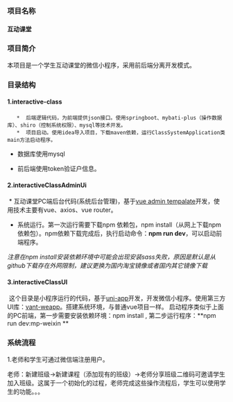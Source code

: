 ### 项目名称

#### 互动课堂

### 项目简介

本项目是一个学生互动课堂的微信小程序，采用前后端分离开发模式。

### 目录结构

#### 1.interactive-class

       *  后端逻辑代码，为前端提供json接口。使用springboot、mybati-plus（操作数据库）、shiro（控制系统权限）、mysql等技术开发。
       *  项目启动。使用idea导入项目，下载maven依赖，运行ClassSystemApplication类main方法启动程序。

* 数据库使用mysql

* 前后端使用token验证户信息。

#### 2.interactiveClassAdminUi

​        * 互动课堂PC端后台代码(系统后台管理)，基于[vue  admin tempalate](https://panjiachen.gitee.io/vue-element-admin-site/zh/)开发，使用技术主要有vue、axios、vue router。

* 系统运行。第一次运行需要下载npm 依赖包，npm install（从网上下载npm 依赖包）。npm依赖下载完成后，执行启动命令：**npm run dev**，可以启动前端程序。

*注意在npm install安装依赖环境中可能会出现安装sass失败，原因是默认是从github下载存在外网限制，建议更换为国内淘宝镜像或者国内其它镜像下载*

#### 3.interactiveClassUI

​      这个目录是小程序运行的代码，基于[uni-app](https://uniapp.dcloud.io/collocation/pages)开发，开发微信小程序。使用第三方UI库：[vant-weapp](https://youzan.github.io/vant-weapp/#/button)。搭建系统环境，与普通vue项目一样。  启动程序类似于上面的PC前端，第一步需要安装依赖环境：npm install , 第二步运行程序：**npm run dev:mp-weixin  **

### 系统流程

1.老师和学生可通过微信端注册用户。

老师：新建班级->新建课程（添加现有的班级）->老师分享班级二维码可邀请学生加入班级。这属于一个初始化的过程，老师完成这些操作流程后，学生可以使用学生的功能。。。

